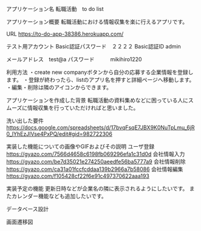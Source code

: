 アプリケーション名
転職活動　to do list

アプリケーション概要
転職活動における情報収集を楽に行えるアプリです。

URL
https://to-do-app-38386.herokuapp.com/

テスト用アカウント
Basic認証パスワード　２２２２
Basic認証ID admin

メールアドレス　test@a
パスワード　　　mikihiro1220

利用方法
・create new companyボタンから自分の応募する企業情報を登録します。
・登録が終わったら、listのアプリ名を押すと詳細ページへ移動します。
・編集・削除は隣のアイコンからできます。

アプリケーションを作成した背景
転職活動の資料集めなどに困っている人にスムーズに情報収集を行っていただければと思いました。

洗い出した要件
https://docs.google.com/spreadsheets/d/17bvqFsqE7JBX9K0NuTpLmu_6jR0_lYhEzJIVse4PxPQ/edit#gid=982722306

実装した機能についての画像やGIFおよびその説明
ユーザ登録
https://gyazo.com/7566d4658c6198fb069296efa1c31d0d
会社情報入力
https://gyazo.com/be7d35021e274250aeedfe56ba5777a9
会社情報削除
https://gyazo.com/ca31a01fccfcddaa139b2966a7b58086
会社情報編集
https://gyazo.com/f105428cf22f6e91c497370622aaa193

実装予定の機能
更新日時などが企業名の隣に表示されるようにしたいです。
またカレンダー機能なども追加したいです。

データベース設計




画面遷移図





